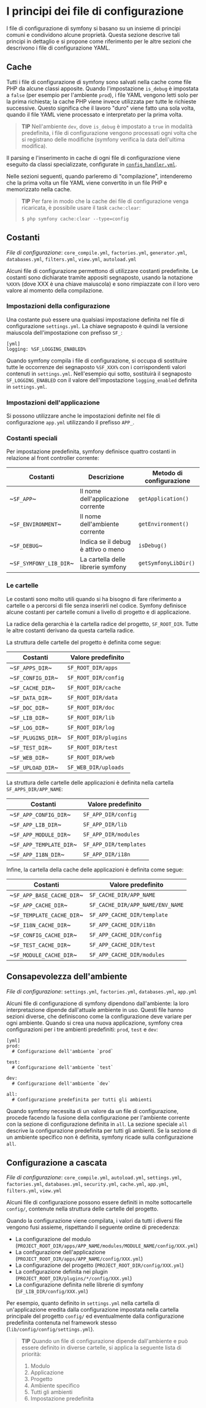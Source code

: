 I principi dei file di configurazione
=====================================

I file di configurazione di symfony si basano su un insieme di principi comuni
e condividono alcune proprietà. Questa sezione descrive tali principi in dettaglio
e si propone come riferimento per le altre sezioni che descrivono i file di
configurazione YAML.

Cache
-----

Tutti i file di configurazione di symfony sono salvati nella cache come file
PHP da alcune classi apposite. Quando l'impostazione `is_debug` è
impostata a `false` (per esempio per l'ambiente `prod`), i file YAML vengono letti
solo per la prima richiesta; la cache PHP viene invece utilizzata per tutte
le richieste successive. Questo significa che il lavoro "duro" viene fatto una
sola volta, quando il file YAML viene processato e interpretato per la prima
volta.

>**TIP**
>Nell'ambiente `dev`, dove `is_debug` è impostato a `true` in modalità predefinita,
>i file di configurazione vengono processati ogni volta che si registrano
>delle modifiche (symfony verifica la data dell'ultima modifica).

Il parsing e l'inserimento in cache di ogni file di configurazione viene eseguito
da classi specializzate, configurate in
[`config_handler.yml`](#chapter_14_config_handlers_yml).

Nelle sezioni seguenti, quando parleremo di "compilazione", intenderemo che la prima
volta un file YAML viene convertito in un file PHP e memorizzato nella cache.

>**TIP**
>Per fare in modo che la cache dei file di configurazione venga ricaricata,
>è possibile usare il task `cache:clear`:
>
>     $ php symfony cache:clear --type=config

Costanti
--------

*File di configurazione*: `core_compile.yml`, `factories.yml`, `generator.yml`,
`databases.yml`, `filters.yml`, `view.yml`, `autoload.yml`

Alcuni file di configurazione permettono di utilizzare costanti predefinite. Le
costanti sono dichiarate tramite appositi segnaposto, usando la notazione `%XXX%`
(dove XXX è una chiave maiuscola) e sono rimpiazzate con il loro vero valore
al momento della compilazione.

### Impostazioni della configurazione

Una costante può essere una qualsiasi impostazione definita nel file di
configurazione `settings.yml`. La chiave segnaposto è quindi la versione maiuscola
dell'impostazione con prefisso `SF_`:

    [yml]
    logging: %SF_LOGGING_ENABLED%

Quando symfony compila i file di configurazione, si occupa di sostituire tutte le
occorrenze dei segnaposto `%SF_XXX%` con i corrispondenti valori contenuti in
`settings.yml`. Nell'esempio qui sotto, sostituirà il segnaposto `SF_LOGGING_ENABLED`
con il valore dell'impostazione `logging_enabled` definita in `settings.yml`.

### Impostazioni dell'applicazione

Si possono utilizzare anche le impostazioni definite nel file di configurazione
`app.yml` utilizzando il prefisso `APP_`.

### Costanti speciali

Per impostazione predefinita, symfony definisce quattro costanti in relazione al front controller
corrente:

 | Costanti               | Descrizione                        | Metodo di configurazione |
 | ---------------------- | ---------------------------------- | ------------------------ |
 | ~`SF_APP`~             | Il nome dell'applicazione corrente | `getApplication()`       |
 | ~`SF_ENVIRONMENT`~     | Il nome dell'ambiente corrente     | `getEnvironment()`       |
 | ~`SF_DEBUG`~           | Indica se il debug è attivo o meno | `isDebug()`              |
 | ~`SF_SYMFONY_LIB_DIR`~ | La cartella delle librerie symfony | `getSymfonyLibDir()`     |

### Le cartelle

Le costanti sono molto utili quando si ha bisogno di fare riferimento a cartelle
o a percorsi di file senza inserirli nel codice. Symfony definisce alcune costanti
per cartelle comuni a livello di progetto e di applicazione.

La radice della gerarchia è la cartella radice del progetto, `SF_ROOT_DIR`.
Tutte le altre costanti derivano da questa cartella radice.

La struttura delle cartelle del progetto è definita come segue:

 | Costanti           | Valore predefinito   |
 | ------------------ | -------------------- |
 | ~`SF_APPS_DIR`~    | `SF_ROOT_DIR/apps`   |
 | ~`SF_CONFIG_DIR`~  | `SF_ROOT_DIR/config` |
 | ~`SF_CACHE_DIR`~   | `SF_ROOT_DIR/cache`  |
 | ~`SF_DATA_DIR`~    | `SF_ROOT_DIR/data`   |
 | ~`SF_DOC_DIR`~     | `SF_ROOT_DIR/doc`    |
 | ~`SF_LIB_DIR`~     | `SF_ROOT_DIR/lib`    |
 | ~`SF_LOG_DIR`~     | `SF_ROOT_DIR/log`    |
 | ~`SF_PLUGINS_DIR`~ | `SF_ROOT_DIR/plugins`|
 | ~`SF_TEST_DIR`~    | `SF_ROOT_DIR/test`   |
 | ~`SF_WEB_DIR`~     | `SF_ROOT_DIR/web`    |
 | ~`SF_UPLOAD_DIR`~  | `SF_WEB_DIR/uploads` |

La struttura delle cartelle delle applicazioni è definita nella cartella
`SF_APPS_DIR/APP_NAME`:

 | Costanti                | Valore predefinito     |
 | ----------------------- | ---------------------- |
 | ~`SF_APP_CONFIG_DIR`~   | `SF_APP_DIR/config`    |
 | ~`SF_APP_LIB_DIR`~      | `SF_APP_DIR/lib`       |
 | ~`SF_APP_MODULE_DIR`~   | `SF_APP_DIR/modules`   |
 | ~`SF_APP_TEMPLATE_DIR`~ | `SF_APP_DIR/templates` |
 | ~`SF_APP_I18N_DIR`~     | `SF_APP_DIR/i18n`      |


Infine, la cartella della cache delle applicazioni è definita come segue:

 | Costanti                  | Valore predefinito               |
 | ------------------------- | -------------------------------- |
 | ~`SF_APP_BASE_CACHE_DIR`~ | `SF_CACHE_DIR/APP_NAME`          |
 | ~`SF_APP_CACHE_DIR`~      | `SF_CACHE_DIR/APP_NAME/ENV_NAME` |
 | ~`SF_TEMPLATE_CACHE_DIR`~ | `SF_APP_CACHE_DIR/template`      |
 | ~`SF_I18N_CACHE_DIR`~     | `SF_APP_CACHE_DIR/i18n`          |
 | ~`SF_CONFIG_CACHE_DIR`~   | `SF_APP_CACHE_DIR/config`        |
 | ~`SF_TEST_CACHE_DIR`~     | `SF_APP_CACHE_DIR/test`          |
 | ~`SF_MODULE_CACHE_DIR`~   | `SF_APP_CACHE_DIR/modules`       |

Consapevolezza dell'ambiente
----------------------------

*File di configurazione*: `settings.yml`, `factories.yml`, `databases.yml`,
`app.yml`

Alcuni file di configurazione di symfony dipendono dall'ambiente: la loro
interpretazione dipende dall'attuale ambiente in uso. Questi file hanno sezioni
diverse, che definiscono come la configurazione deve variare per ogni ambiente.
Quando si crea una nuova applicazione, symfony crea configurazioni per i tre
ambienti predefiniti: `prod`, `test` e `dev`:

    [yml]
    prod:
      # Configurazione dell'ambiente `prod`

    test:
      # Configurazione dell'ambiente `test`

    dev:
      # Configurazione dell'ambiente `dev`

    all:
      # Configurazione predefinita per tutti gli ambienti

Quando symfony necessita di un valore da un file di configurazione, procede facendo
la fusione della configurazione per l'ambiente corrente con la sezione
di configurazione definita in `all`. La sezione speciale `all` descrive la
configurazione predefinita per tutti gli ambienti. Se la sezione di un ambiente
specifico non è definita, symfony ricade sulla configurazione `all`.

Configurazione a cascata
------------------------

*File di configurazione*: `core_compile.yml`, `autoload.yml`, `settings.yml`,
`factories.yml`, `databases.yml`, `security.yml`, `cache.yml`, `app.yml`,
`filters.yml`, `view.yml`

Alcuni file di configurazione possono essere definiti in molte sottocartelle
`config/`, contenute nella struttura delle cartelle del progetto.

Quando la configurazione viene compilata, i valori da tutti i diversi file vengono
fusi assieme, rispettando il seguente ordine di precedenza:

  * La configurazione del modulo (`PROJECT_ROOT_DIR/apps/APP_NAME/modules/MODULE_NAME/config/XXX.yml`)
  * La configurazione dell'applicazione (`PROJECT_ROOT_DIR/apps/APP_NAME/config/XXX.yml`)
  * La configurazione del progetto (`PROJECT_ROOT_DIR/config/XXX.yml`)
  * La configurazione definita nei plugin (`PROJECT_ROOT_DIR/plugins/*/config/XXX.yml`)
  * La configurazione definita nelle librerie di symfony (`SF_LIB_DIR/config/XXX.yml`)

Per esempio, quanto definito in `settings.yml` nella cartella di un'applicazione
eredita dalla configurazione impostata nella cartella principale del progetto `config/`
ed eventualmente dalla configurazione predefinita contenuta nel framework stesso
(`lib/config/config/settings.yml`).

>**TIP**
>Quando un file di configurazione dipende dall'ambiente e può essere definito in
>diverse cartelle, si applica la seguente lista di priorità:
>
> 1. Modulo
> 2. Applicazione
> 3. Progetto
> 4. Ambiente specifico
> 5. Tutti gli ambienti
> 6. Impostazione predefinita
